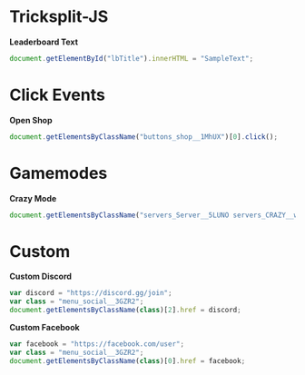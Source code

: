 # Tricksplit-JS
**Leaderboard Text** <br>
```js
document.getElementById("lbTitle").innerHTML = "SampleText";
```



# Click Events
**Open Shop** <br>
```js
document.getElementsByClassName("buttons_shop__1MhUX")[0].click();
```


# Gamemodes
**Crazy Mode** <br>
```js
document.getElementsByClassName("servers_Server__5LUNO servers_CRAZY__wnSwN  servers_active__wbLGe ")[0].click();
```

# Custom
**Custom Discord** <br>
```js
var discord = "https://discord.gg/join";
var class = "menu_social__3GZR2";
document.getElementsByClassName(class)[2].href = discord;
```

**Custom Facebook** 

```js
var facebook = "https://facebook.com/user";
var class = "menu_social__3GZR2";
document.getElementsByClassName(class)[0].href = facebook;
```
